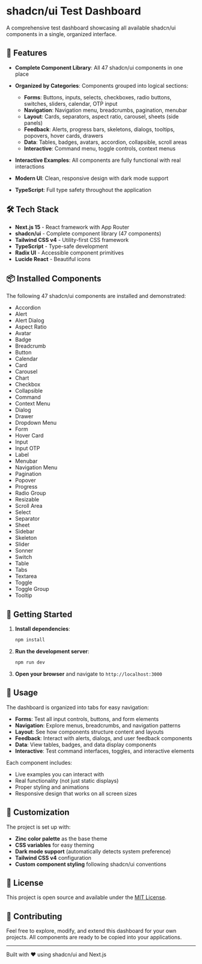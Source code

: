 # shadcn/ui Test Dashboard

A comprehensive test dashboard showcasing all available shadcn/ui components in a single, organized interface.

## 🚀 Features

- **Complete Component Library**: All 47 shadcn/ui components in one place
- **Organized by Categories**: Components grouped into logical sections:
  - **Forms**: Buttons, inputs, selects, checkboxes, radio buttons, switches, sliders, calendar, OTP input
  - **Navigation**: Navigation menu, breadcrumbs, pagination, menubar
  - **Layout**: Cards, separators, aspect ratio, carousel, sheets (side panels)
  - **Feedback**: Alerts, progress bars, skeletons, dialogs, tooltips, popovers, hover cards, drawers
  - **Data**: Tables, badges, avatars, accordion, collapsible, scroll areas
  - **Interactive**: Command menu, toggle controls, context menus

- **Interactive Examples**: All components are fully functional with real interactions
- **Modern UI**: Clean, responsive design with dark mode support
- **TypeScript**: Full type safety throughout the application

## 🛠️ Tech Stack

- **Next.js 15** - React framework with App Router
- **shadcn/ui** - Complete component library (47 components)
- **Tailwind CSS v4** - Utility-first CSS framework
- **TypeScript** - Type-safe development
- **Radix UI** - Accessible component primitives
- **Lucide React** - Beautiful icons

## 📦 Installed Components

The following 47 shadcn/ui components are installed and demonstrated:

- Accordion
- Alert
- Alert Dialog
- Aspect Ratio
- Avatar
- Badge
- Breadcrumb
- Button
- Calendar
- Card
- Carousel
- Chart
- Checkbox
- Collapsible
- Command
- Context Menu
- Dialog
- Drawer
- Dropdown Menu
- Form
- Hover Card
- Input
- Input OTP
- Label
- Menubar
- Navigation Menu
- Pagination
- Popover
- Progress
- Radio Group
- Resizable
- Scroll Area
- Select
- Separator
- Sheet
- Sidebar
- Skeleton
- Slider
- Sonner
- Switch
- Table
- Tabs
- Textarea
- Toggle
- Toggle Group
- Tooltip

## 🚀 Getting Started

1. **Install dependencies**:
   ```bash
   npm install
   ```

2. **Run the development server**:
   ```bash
   npm run dev
   ```

3. **Open your browser** and navigate to `http://localhost:3000`

## 📱 Usage

The dashboard is organized into tabs for easy navigation:

- **Forms**: Test all input controls, buttons, and form elements
- **Navigation**: Explore menus, breadcrumbs, and navigation patterns
- **Layout**: See how components structure content and layouts
- **Feedback**: Interact with alerts, dialogs, and user feedback components
- **Data**: View tables, badges, and data display components
- **Interactive**: Test command interfaces, toggles, and interactive elements

Each component includes:
- Live examples you can interact with
- Real functionality (not just static displays)
- Proper styling and animations
- Responsive design that works on all screen sizes

## 🎨 Customization

The project is set up with:
- **Zinc color palette** as the base theme
- **CSS variables** for easy theming
- **Dark mode support** (automatically detects system preference)
- **Tailwind CSS v4** configuration
- **Custom component styling** following shadcn/ui conventions

## 📄 License

This project is open source and available under the [MIT License](LICENSE).

## 🤝 Contributing

Feel free to explore, modify, and extend this dashboard for your own projects. All components are ready to be copied into your applications.

---

Built with ❤️ using shadcn/ui and Next.js
